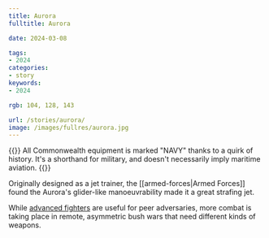 ```yaml
---
title: Aurora
fulltitle: Aurora

date: 2024-03-08

tags:
- 2024
categories:
- story
keywords:
- 2024

rgb: 104, 128, 143

url: /stories/aurora/
image: /images/fullres/aurora.jpg
---
```

{{<note caption>}}
All Commonwealth equipment is marked "NAVY" thanks to a quirk of history. It's a shorthand for military, and doesn't necessarily imply maritime aviation.
{{</note>}}

Originally designed as a jet trainer, the [[armed-forces|Armed Forces]] found the Aurora's glider-like manoeuvrability made it a great strafing jet.

While [advanced fighters](/stories/casemate/) are useful for peer adversaries, more combat is taking place in remote, asymmetric bush wars that need different kinds of weapons.
